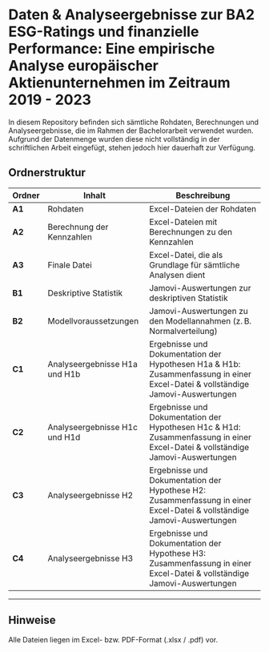 # Daten & Analyseergebnisse zur BA2 ESG-Ratings und finanzielle Performance: Eine empirische Analyse europäischer Aktienunternehmen im Zeitraum 2019 - 2023

In diesem Repository befinden sich sämtliche Rohdaten, Berechnungen und Analyseergebnisse, die im Rahmen der Bachelorarbeit verwendet wurden.
Aufgrund der Datenmenge wurden diese nicht vollständig in der schriftlichen Arbeit eingefügt, stehen jedoch hier dauerhaft zur Verfügung.

## Ordnerstruktur

| Ordner | Inhalt                          | Beschreibung |
|--------|---------------------------------|--------------|
| **A1** | Rohdaten                        | Excel-Dateien der Rohdaten |
| **A2** | Berechnung der Kennzahlen       | Excel-Dateien mit Berechnungen zu den Kennzahlen |
| **A3** | Finale Datei                    | Excel-Datei, die als Grundlage für sämtliche Analysen dient |
| **B1** | Deskriptive Statistik           | Jamovi-Auswertungen zur deskriptiven Statistik |
| **B2** | Modellvoraussetzungen           | Jamovi-Auswertungen zu den Modellannahmen (z. B. Normalverteilung) |
| **C1** | Analyseergebnisse H1a und H1b   | Ergebnisse und Dokumentation der Hypothesen H1a & H1b: Zusammenfassung in einer Excel-Datei & vollständige Jamovi-Auswertungen|
| **C2** | Analyseergebnisse H1c und H1d   | Ergebnisse und Dokumentation der Hypothesen H1c & H1d: Zusammenfassung in einer Excel-Datei & vollständige Jamovi-Auswertungen|
| **C3** | Analyseergebnisse H2            | Ergebnisse und Dokumentation der Hypothese H2: Zusammenfassung in einer Excel-Datei & vollständige Jamovi-Auswertungen|
| **C4** | Analyseergebnisse H3            | Ergebnisse und Dokumentation der Hypothese H3: Zusammenfassung in einer Excel-Datei & vollständige Jamovi-Auswertungen|

---

## Hinweise

Alle Dateien liegen im Excel- bzw. PDF-Format (.xlsx / .pdf) vor.





